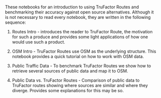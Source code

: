 These notebooks for an introduction to using TruFactor Routes and benchmarking their accuracy against open source alternatives. Although it is not necessary to read every notebook, they are written in the following sequence:

 1) Routes Intro - introduces the reader to TruFactor Route, the motivation for such a produce and provides some light applications of how one would use such a product.

 2) OSM Intro - TruFactor Routes use OSM as the underlying structure. This notebook provides a quick tutorial on how to work with OSM data.

 3) Public Traffic Data - To benchmark TruFactor Routes we show how to retrieve several sources of public data and map it to OSM.

 4) Public Data vs. TruFactor Routes - Comparison of public data to TruFactor routes showing where sources are similar and where they diverge. Provides some explanations for this may be so.
